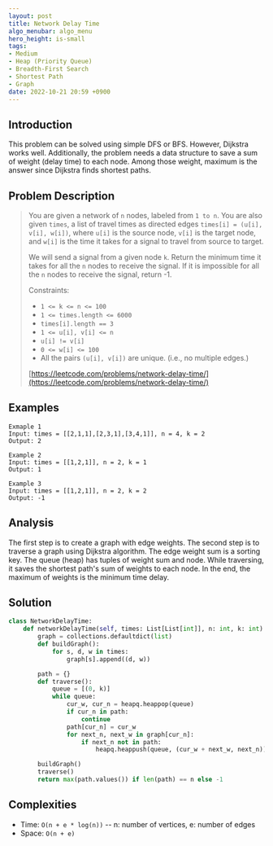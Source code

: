 ```yaml
---
layout: post
title: Network Delay Time
algo_menubar: algo_menu
hero_height: is-small
tags:
- Medium
- Heap (Priority Queue)
- Breadth-First Search
- Shortest Path
- Graph
date: 2022-10-21 20:59 +0900
---
```

## Introduction
This problem can be solved using simple DFS or BFS.
However, Dijkstra works well.
Additionally, the problem needs a data structure to save a sum of weight (delay time) to each node.
Among those weight, maximum is the answer since Dijkstra finds shortest paths.

## Problem Description
> You are given a network of `n` nodes, labeled from `1 to n`. You are also given `times`, a list of travel times as
> directed edges `times[i] = (u[i], v[i], w[i])`, where `u[i]` is the source node, `v[i]` is the target node, and
> `w[i]` is the time it takes for a signal to travel from source to target.
>
> We will send a signal from a given node `k`. Return the minimum time it takes for all the `n` nodes to receive the
> signal. If it is impossible for all the `n` nodes to receive the signal, return -1.
>
> Constraints:
> - `1 <= k <= n <= 100`
> - `1 <= times.length <= 6000`
> - `times[i].length == 3`
> - `1 <= u[i], v[i] <= n`
> - `u[i] != v[i]`
> - `0 <= w[i] <= 100`
> - All the pairs `(u[i], v[i])` are unique. (i.e., no multiple edges.)
>
> [https://leetcode.com/problems/network-delay-time/](https://leetcode.com/problems/network-delay-time/)

## Examples
```
Exmaple 1
Input: times = [[2,1,1],[2,3,1],[3,4,1]], n = 4, k = 2
Output: 2
```

```
Example 2
Input: times = [[1,2,1]], n = 2, k = 1
Output: 1
```

```
Example 3
Input: times = [[1,2,1]], n = 2, k = 2
Output: -1
```

## Analysis
The first step is to create a graph with edge weights.
The second step is to traverse a graph using Dijkstra algorithm.
The edge weight sum is a sorting key. The queue (heap) has tuples of weight sum and node.
While traversing, it saves the shortest path's sum of weights to each node.
In the end, the maximum of weights is the minimum time delay.

## Solution
```python
class NetworkDelayTime:
    def networkDelayTime(self, times: List[List[int]], n: int, k: int) -> int:
        graph = collections.defaultdict(list)
        def buildGraph():
            for s, d, w in times:
                graph[s].append((d, w))

        path = {}
        def traverse():
            queue = [(0, k)]
            while queue:
                cur_w, cur_n = heapq.heappop(queue)
                if cur_n in path:
                    continue
                path[cur_n] = cur_w
                for next_n, next_w in graph[cur_n]:
                    if next_n not in path:
                        heapq.heappush(queue, (cur_w + next_w, next_n))

        buildGraph()
        traverse()
        return max(path.values()) if len(path) == n else -1
```

## Complexities
- Time: `O(n + e * log(n))` -- n: number of vertices, e: number of edges
- Space: `O(n + e)`
